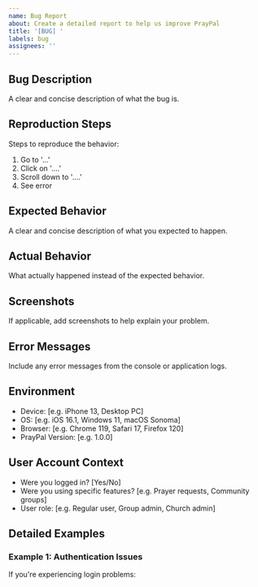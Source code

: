 ```yaml
---
name: Bug Report
about: Create a detailed report to help us improve PrayPal
title: '[BUG] '
labels: bug
assignees: ''
---
```


## Bug Description
A clear and concise description of what the bug is.

## Reproduction Steps
Steps to reproduce the behavior:
1. Go to '...'
2. Click on '....'
3. Scroll down to '....'
4. See error

## Expected Behavior
A clear and concise description of what you expected to happen.

## Actual Behavior
What actually happened instead of the expected behavior.

## Screenshots
If applicable, add screenshots to help explain your problem.

## Error Messages
Include any error messages from the console or application logs.

## Environment
- Device: [e.g. iPhone 13, Desktop PC]
- OS: [e.g. iOS 16.1, Windows 11, macOS Sonoma]
- Browser: [e.g. Chrome 119, Safari 17, Firefox 120]
- PrayPal Version: [e.g. 1.0.0]

## User Account Context
- Were you logged in? [Yes/No]
- Were you using specific features? [e.g. Prayer requests, Community groups]
- User role: [e.g. Regular user, Group admin, Church admin]

## Detailed Examples

### Example 1: Authentication Issues
If you're experiencing login problems: